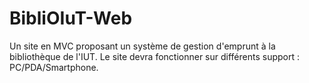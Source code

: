 BibliOIuT-Web
=============

Un site en MVC proposant un système de gestion d'emprunt à la bibliothèque de l'IUT. Le site devra fonctionner sur différents support : PC/PDA/Smartphone.
